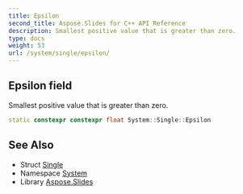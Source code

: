 ```yaml
---
title: Epsilon
second_title: Aspose.Slides for C++ API Reference
description: Smallest positive value that is greater than zero.
type: docs
weight: 53
url: /system/single/epsilon/
---
```

## Epsilon field


Smallest positive value that is greater than zero.

```cpp
static constexpr constexpr float System::Single::Epsilon
```

## See Also

* Struct [Single](../)
* Namespace [System](../../)
* Library [Aspose.Slides](../../../)
